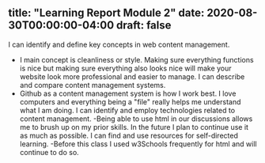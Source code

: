 
title: "Learning Report Module 2"
date: 2020-08-30T00:00:00-04:00
draft: false
---
I can identify and define key concepts in web content management.
- I main concept is cleanliness or style. Making sure everything functions is nice but making
sure everything also looks nice will make your website look more professional and easier to manage.
I can describe and compare content management systems.
- Github as a content management system is how I work best. I love computers and everything being a "file"
really helps me understand what I am doing.
I can identify and employ technologies related to content management. 
-Being able to use html in our discussions allows me to brush up on my prior skills. In the future
I plan to continue use it as much as possible.
I can find and use resources for self-directed learning.
-Before this class I used w3Schools frequently for html and will continue to do so.
